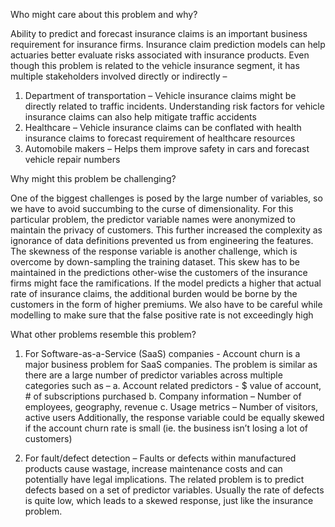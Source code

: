 Who might care about this problem and why?

Ability to predict and forecast insurance claims is an important business requirement for insurance firms. Insurance claim prediction models can help actuaries better evaluate risks associated with insurance products. 
Even though this problem is related to the vehicle insurance segment, it has multiple stakeholders involved directly or indirectly – 
1.	Department of transportation – Vehicle insurance claims might be directly related to traffic incidents. Understanding risk factors for vehicle insurance claims can also help mitigate traffic accidents 
2.	Healthcare – Vehicle insurance claims can be conflated with health insurance claims to forecast requirement of healthcare resources
3.	Automobile makers – Helps them improve safety in cars and forecast vehicle repair numbers

Why might this problem be challenging?

One of the biggest challenges is posed by the large number of variables, so we have to avoid succumbing to the curse of dimensionality. For this particular problem, the predictor variable names were anonymized to maintain the privacy of customers. This further increased the complexity as ignorance of data definitions prevented us from engineering the features. The skewness of the response variable is another challenge, which is overcome by down-sampling the training dataset. This skew has to be maintained in the predictions other-wise the customers of the insurance firms might face the ramifications. If the model predicts a higher that actual rate of insurance claims, the additional burden would be borne by the customers in the form of higher premiums. We also have to be careful while modelling to make sure that the false positive rate is not exceedingly high

What other problems resemble this problem?

1.	For Software-as-a-Service (SaaS) companies - Account churn is a major business problem for SaaS companies. The problem is similar as there are a large number of predictor variables across multiple categories such as – 
a.	Account related predictors - $ value of account, # of subscriptions purchased
b.	Company information – Number of employees, geography, revenue
c.	Usage metrics – Number of visitors, active users
Additionally, the response variable could be equally skewed if the account churn rate is small (ie. the business isn’t losing a lot of customers)

2.	For fault/defect detection – Faults or defects within manufactured products cause wastage, increase maintenance costs and can potentially have legal implications. The related problem is to predict defects based on a set of predictor variables. Usually the rate of defects is quite low, which leads to a skewed response, just like the insurance problem.
